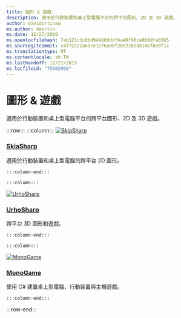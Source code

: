 ```yaml
---
title: 圖形 & 遊戲
description: 適用於行動裝置和桌上型電腦平台的跨平台圖形、2D 及 3D 遊戲。
author: davidortinau
ms.author: daortin
ms.date: 12/27/2019
ms.openlocfilehash: 7ab121c3c0bd949d8dddfba40f90ce088dfa0365
ms.sourcegitcommit: c4f72221a6dce1276a90f2b52282b8145f8e0f1c
ms.translationtype: MT
ms.contentlocale: zh-TW
ms.lasthandoff: 12/27/2019
ms.locfileid: "75502958"
---
```

# <a name="graphics--games"></a>圖形 & 遊戲

適用於行動裝置和桌上型電腦平台的跨平台圖形、2D 及 3D 遊戲。

:::row:::
    :::column:::
[![SkiaSharp](~/media/index/xamarin-graphics-skia.svg)](~/xamarin-forms/user-interface/graphics/skiasharp/index.md)

### <a name="skiasharpxamarin-formsuser-interfacegraphicsskiasharpindexmd"></a>[SkiaSharp](~/xamarin-forms/user-interface/graphics/skiasharp/index.md)

適用於行動裝置和桌上型電腦的跨平台 2D 圖形。

    :::column-end:::

    :::column:::
[![UrhoSharp](~/media/index/xamarin-graphics-urho.svg)](~/graphics-games/urhosharp/index.md)

### <a name="urhosharpgraphics-gamesurhosharpindexmd"></a>[UrhoSharp](~/graphics-games/urhosharp/index.md)

跨平台 3D 圖形和遊戲。

    :::column-end:::

    :::column:::
[![MonoGame](~/media/index/xamarin-graphics-monogame.svg)](~/graphics-games/monogame/index.md)

### <a name="monogamegraphics-gamesmonogameindexmd"></a>[MonoGame](~/graphics-games/monogame/index.md)

使用 C# 建置桌上型電腦、行動裝置與主機遊戲。

    :::column-end:::

:::row-end:::